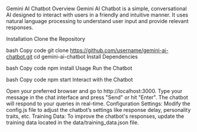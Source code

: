 
Gemini AI Chatbot
Overview
Gemini AI Chatbot is a simple, conversational AI designed to interact with users in a friendly and intuitive manner. It uses natural language processing to understand user input and provide relevant responses.

Installation
Clone the Repository

bash
Copy code
git clone https://github.com/username/gemini-ai-chatbot.git
cd gemini-ai-chatbot
Install Dependencies

bash
Copy code
npm install
Usage
Run the Chatbot

bash
Copy code
npm start
Interact with the Chatbot

Open your preferred browser and go to http://localhost:3000.
Type your message in the chat interface and press "Send" or hit "Enter".
The chatbot will respond to your queries in real-time.
Configuration
Settings: Modify the config.js file to adjust the chatbot’s settings like response delay, personality traits, etc.
Training Data: To improve the chatbot's responses, update the training data located in the data/training_data.json file.
